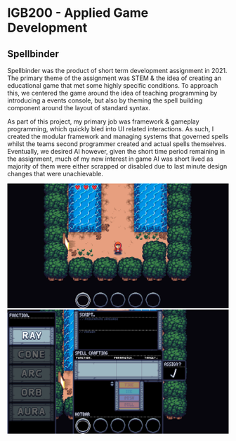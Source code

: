 # IGB200 - Applied Game Development
## Spellbinder
Spellbinder was the product of short term development assignment in 2021. The primary theme of the assignment was STEM & the idea of creating an educational game that met some highly specific conditions. To approach this, we centered the game around the idea of teaching programming by introducing a events console, but also by theming the spell building component around the layout of standard syntax.

As part of this project, my primary job was framework & gameplay programming, which quickly bled into UI related interactions. As such, I created the modular framework and managing systems that governed spells whilst the teams second programmer created and actual spells themselves. Eventually, we desired AI however, given the short time period remaining in the assignment, much of my new interest in game AI was short lived as majority of them were either scrapped or disabled due to last minute design changes that were unachievable.

![Visuals](https://github.com/hoggy077/IGB200_Applied_Game_Development/blob/main/img/GameCap1.PNG?raw=true)
![Spell Crafting UI](https://github.com/hoggy077/IGB200_Applied_Game_Development/blob/main/img/GameCap2.PNG?raw=true)